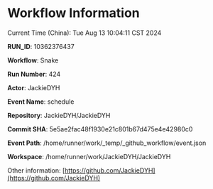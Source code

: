 # Workflow Information

Current Time (China): Tue Aug 13 10:04:11 CST 2024  

**RUN_ID**: 10362376437  

**Workflow**: Snake  

**Run Number**: 424  

**Actor**: JackieDYH  

**Event Name**: schedule  

**Repository**: JackieDYH/JackieDYH  

**Commit SHA**: 5e5ae2fac48f1930e21c801b67d475e4e42980c0  

**Event Path**: /home/runner/work/_temp/_github_workflow/event.json  

**Workspace**: /home/runner/work/JackieDYH/JackieDYH  

Other information: [https://github.com/JackieDYH](https://github.com/JackieDYH)
